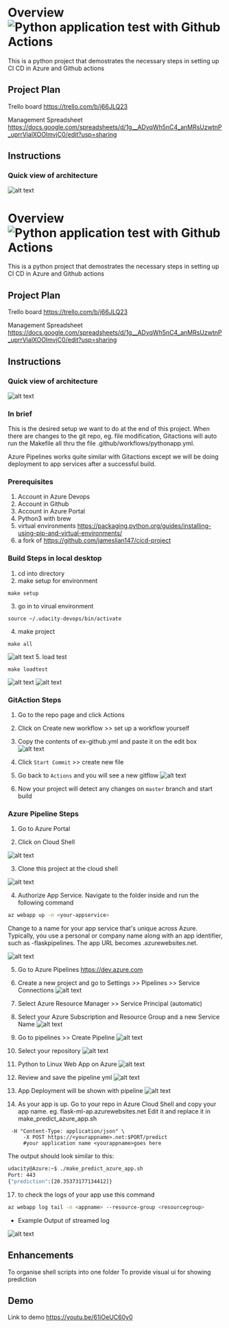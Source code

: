 # Overview ![Python application test with Github Actions](https://github.com/jameslian147/cicd-project/workflows/Python%20application%20test%20with%20Github%20Actions/badge.svg)
This is a python project that demostrates the necessary steps in setting up CI CD in Azure and Github actions

## Project Plan
Trello board
https://trello.com/b/j66JLQ23

Management Spreadsheet
https://docs.google.com/spreadsheets/d/1g__ADvqWh5nC4_anMRsUzwtnP_uprrVialXOOlmvjC0/edit?usp=sharing

## Instructions

### Quick view of architecture
![alt text](https://github.com/jameslian147/cicd-project/blob/master/images/architecture.png?raw=true "Architecture")

# Overview ![Python application test with Github Actions](https://github.com/jameslian147/cicd-project/workflows/Python%20application%20test%20with%20Github%20Actions/badge.svg)
This is a python project that demostrates the necessary steps in setting up CI CD in Azure and Github actions

## Project Plan
Trello board
https://trello.com/b/j66JLQ23

Management Spreadsheet
https://docs.google.com/spreadsheets/d/1g__ADvqWh5nC4_anMRsUzwtnP_uprrVialXOOlmvjC0/edit?usp=sharing

## Instructions

### Quick view of architecture
![alt text](https://github.com/jameslian147/cicd-project/blob/master/images/architecture.png?raw=true "Architecture")

### In brief
This is the desired setup we want to do at the end of this project. When there are changes to the git repo, eg. file modification, Gitactions will auto run the Makefile all thru the file .github/workflows/pythonapp.yml.

Azure Pipelines works quite similar with Gitactions except we will be doing deployment to app services after a successful build.

### Prerequisites
1. Account in Azure Devops
2. Account in Github
3. Account in Azure Portal
4. Python3 with brew
5. virtual environments https://packaging.python.org/guides/installing-using-pip-and-virtual-environments/
6. a fork of https://github.com/jameslian147/cicd-project



### Build Steps in local desktop
1. cd into directory
2. make setup for environment
```
make setup
```
3. go in to virual environment
```
source ~/.udacity-devops/bin/activate
```
4. make project
```
make all
```
![alt text](https://github.com/jameslian147/cicd-project/blob/master/images/build-all.png?raw=true "Build all")
5. load test
```
make loadtest
```
![alt text](https://github.com/jameslian147/cicd-project/blob/master/images/loadtest1.png?raw=true "load test")
![alt text](https://github.com/jameslian147/cicd-project/blob/master/images/loadtest2.png?raw=true "load test")


### GitAction Steps
1. Go to the repo page and click Actions

2. Click on Create new workflow >> set up a workflow yourself

3. Copy the contents of ex-github.yml and paste it on the edit box
![alt text](https://github.com/jameslian147/cicd-project/blob/master/images/github-flow.png?raw=true "Cloud Shell")

4. Click `Start Commit` >> create new file

5. Go back to `Actions` and you will see a new gitflow
![alt text](https://github.com/jameslian147/cicd-project/blob/master/images/github-flow-actions.png?raw=true "Cloud Shell")

6. Now your project will detect any changes on `master` branch and start build

### Azure Pipeline Steps
1. Go to Azure Portal

2. Click on Cloud Shell

![alt text](https://github.com/jameslian147/cicd-project/blob/master/images/cloud-shell.png?raw=true "Cloud Shell")

3. Clone this project at the cloud shell

![alt text](https://github.com/jameslian147/cicd-project/blob/master/images/git-status.png?raw=true "Git Status")


4. Authorize App Service. Navigate to the folder inside and run the following command

```bash
az webapp up -n <your-appservice>
```
Change <your-appservice> to a name for your app service that's unique across Azure. Typically, you use a personal or company name along with an app identifier, such as <your-name>-flaskpipelines. The app URL becomes <your-appservice>.azurewebsites.net.

![alt text](https://github.com/jameslian147/cicd-project/blob/master/images/az-app-services.png?raw=true "App Services")

5. Go to Azure Pipelines
https://dev.azure.com

8. Create a new project
and go to Settings >> Pipelines >> Service Connections
![alt text](https://github.com/jameslian147/cicd-project/blob/master/images/new-project.png?raw=true "New Project")

9. Select Azure Resource Manager >> Service Principal (automatic)

10. Select your Azure Subscription and Resource Group and a new Service Name
![alt text](https://github.com/jameslian147/cicd-project/blob/master/images/new-service-connection.png?raw=true "Service Connection")

11. Go to pipelines >> Create Pipeline
![alt text](https://github.com/jameslian147/cicd-project/blob/master/images/create-pipeline.png?raw=true "Create Pipeline")

12. Select your repository
![alt text](https://github.com/jameslian147/cicd-project/blob/master/images/select-repo.png?raw=true "Select Repo")

13. Python to Linux Web App on Azure
![alt text](https://github.com/jameslian147/cicd-project/blob/master/images/selet-step-azure.png?raw=true "Select Step")

14. Review and save the pipeline yml
![alt text](https://github.com/jameslian147/cicd-project/blob/master/images/save-pipeline.png?raw=true "Save Pipeline")

15. App Deployment will be shown with pipeline
![alt text](https://github.com/jameslian147/cicd-project/blob/master/images/deployment-success.png?raw=true "Save Pipeline")

16. As your app is up. Go to your repo in Azure Cloud Shell and copy your app name. eg. flask-ml-ap.azurewebsites.net
Edit it and replace it in make_predict_azure_app.sh

```
 -H "Content-Type: application/json" \
     -X POST https://<yourappname>.net:$PORT/predict 
     #your application name <yourappname>goes here
```

The output should look similar to this:

```bash
udacity@Azure:~$ ./make_predict_azure_app.sh
Port: 443
{"prediction":[20.35373177134412]}
```

17. to check the logs of your app
use this command
```bash
az webapp log tail -n <appname> --resource-group <resourcegroup>
```
* Example Output of streamed log

![alt text](https://github.com/jameslian147/cicd-project/blob/master/images/output.png?raw=true "Save Pipeline")


## Enhancements
To organise shell scripts into one folder
To provide visual ui for showing prediction


## Demo 

Link to demo
https://youtu.be/61iOeUC60y0



